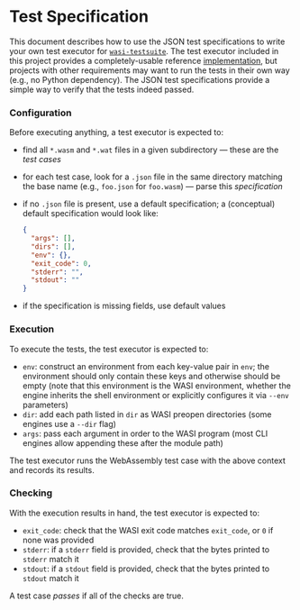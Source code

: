 # Test Specification

This document describes how to use the JSON test specifications to write your own test executor for
[`wasi-testsuite`](..). The test executor included in this project provides a completely-usable
reference [implementation](../test-runner), but projects with other requirements may want to run the
tests in their own way (e.g., no Python dependency). The JSON test specifications provide a simple
way to verify that the tests indeed passed.

### Configuration

Before executing anything, a test executor is expected to:
- find all `*.wasm` and `*.wat` files in a given subdirectory &mdash; these are the _test cases_
- for each test case, look for a `.json` file in the same directory matching the base name (e.g.,
  `foo.json` for `foo.wasm`) &mdash; parse this _specification_
- if no `.json` file is present, use a default specification; a (conceptual) default specification
  would look like:

  ```json
  {
    "args": [],
    "dirs": [],
    "env": {},
    "exit_code": 0,
    "stderr": "",
    "stdout": ""
  }
  ```

- if the specification is missing fields, use default values

### Execution

To execute the tests, the test executor is expected to:
- `env`: construct an environment from each key-value pair in `env`; the environment should only
  contain these keys and otherwise should be empty (note that this environment is the WASI
  environment, whether the engine inherits the shell environment or explicitly configures it via
  `--env` parameters)
- `dir`: add each path listed in `dir` as WASI preopen directories (some engines use a `--dir`
  flag)
- `args`: pass each argument in order to the WASI program (most CLI engines allow appending these
  after the module path)

The test executor runs the WebAssembly test case with the above context and records its results.

### Checking

With the execution results in hand, the test executor is expected to:
- `exit_code`: check that the WASI exit code matches `exit_code`, or `0` if none was provided
- `stderr`: if a `stderr` field is provided, check that the bytes printed to `stderr` match it
- `stdout`: if a `stdout` field is provided, check that the bytes printed to `stdout` match it

A test case _passes_ if all of the checks are true.
